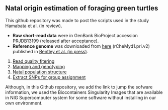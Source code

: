##  Natal origin estimation of foraging green turtles

This github repository was made to post the scripts used in the study Hamabata et al. (in review).



- **Raw short-read data** were in GenBank BioProject accession PRJDB13199 (released after acceptance).
- **Reference genome** was downloaded from [here](https://www.ncbi.nlm.nih.gov/assembly/GCF_015237465.2#/st) (rCheMyd1.pri.v2) published in [Bentley et al. (in press)]().



1. [Read quality fitering](https://github.com/tmkhmbt/foraging_turtle_group_assignment/blob/main/read_quality_filtering.md)
2. [Mapping and genotyping](https://github.com/tmkhmbt/foraging_turtle_group_assignment/blob/main/mapping_to_genotyping.md)
3. [Natal population structure](https://github.com/tmkhmbt/foraging_turtle_group_assignment/blob/main/Population%20structure.md)
4. [Extract SNPs for group assignment](https://github.com/tmkhmbt/foraging_turtle_group_assignment/blob/main/Extract%20SNPs%20for%20group%20assignment.md)

Although, in this Github repository, we add the link to jump the sofware information, we used the Biocontainers Singularity Images that are available in NIG Supercomputer system for some software without installing in our own environment. 
